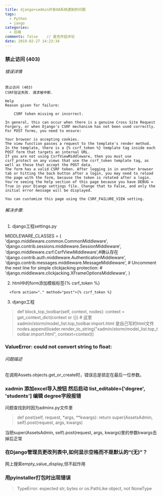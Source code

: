 ```yaml
---
title: django+xadmin开发OA系统遇到的问题
tags:
  - Python
  - jango
categories:
  - 后端
comments: false    // 是否开启评论
date: 2019-02-27 14:23:34
---
```


### 禁止访问 (403)
###### 错误详情
```
禁止访问 (403)
CSRF验证失败. 请求被中断.

Help
Reason given for failure:

    CSRF token missing or incorrect.
    
In general, this can occur when there is a genuine Cross Site Request Forgery, or when Django's CSRF mechanism has not been used correctly. For POST forms, you need to ensure:

Your browser is accepting cookies.
The view function passes a request to the template's render method.
In the template, there is a {% csrf_token %} template tag inside each POST form that targets an internal URL.
If you are not using CsrfViewMiddleware, then you must use csrf_protect on any views that use the csrf_token template tag, as well as those that accept the POST data.
The form has a valid CSRF token. After logging in in another browser tab or hitting the back button after a login, you may need to reload the page with the form, because the token is rotated after a login.
You're seeing the help section of this page because you have DEBUG = True in your Django settings file. Change that to False, and only the initial error message will be displayed.

You can customize this page using the CSRF_FAILURE_VIEW setting.

```  

###### 解决步骤:

1. django工程settings.py

MIDDLEWARE_CLASSES = (
    'django.middleware.common.CommonMiddleware',
    'django.contrib.sessions.middleware.SessionMiddleware',
    'django.middleware.csrf.CsrfViewMiddleware',#确认存在
    'django.contrib.auth.middleware.AuthenticationMiddleware',
    'django.contrib.messages.middleware.MessageMiddleware',
    # Uncomment the next line for simple clickjacking protection:
    # 'django.middleware.clickjacking.XFrameOptionsMiddleware',
)

2. html中的form添加模板标签{% csrf_token %}
``` 
  <form action="." method="post">{% csrf_token %}
```

3.  django工程
> def block_top_toolbar(self, context, nodes):
        context = get_context_dict(context or {})
    # 这里 xadmin/storm/model_list.top_toolbar.import.html 是自己写的html文件
        nodes.append(loader.render_to_string("xadmin/storm/model_list.top_toolbar.import.html", context=context))

### ValueError: could not convert string to float:

###### 问题描述
在调用Assets.objects.get_or_create时，错误总是锁定在最后一位参数。


### xadmin 添加excel导入按钮 然后启动 list_editable=['degree', 'students'] 编辑 degree字段报错

问题查找到时因为adminx.py文件里

> def post(self, request, *args, **kwargs):
  return super(AssetsAdmin, self).post(request, args, kwargs)

当把super(AssetsAdmin, self).post(request, args, kwargs)里的参数kwargs去掉后正常

### 在Django管理员更改列表中,如何显示空格而不是默认的“(无)”？

网上搜索empty_value_display,但不起作用


### 用pyinstaller打包时出现错误

> TypeError: expected str, bytes or os.PathLike object, not NoneType

